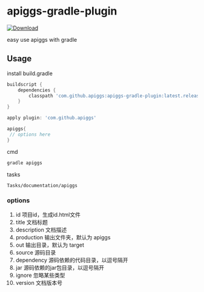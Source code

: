 # apiggs-gradle-plugin
[ ![Download](https://api.bintray.com/packages/apiggs/maven/apiggs-gradle-plugin/images/download.svg) ](https://bintray.com/apiggs/maven/apiggs-gradle-plugin/_latestVersion)

easy use apiggs with gradle

## Usage
install build.gradle
```groovy
buildscript {
    dependencies {
        classpath 'com.github.apiggs:apiggs-gradle-plugin:latest.release'
    }
}

apply plugin: 'com.github.apiggs'

apiggs{
 // options here
}

```

cmd
```groovy
gradle apiggs
```

tasks
```
Tasks/documentation/apiggs
```

### options

1. id 项目id，生成id.html文件
1. title 文档标题
1. description 文档描述
1. production 输出文件夹，默认为 apiggs
1. out 输出目录，默认为 target
1. source 源码目录
1. dependency 源码依赖的代码目录，以逗号隔开
1. jar 源码依赖的jar包目录，以逗号隔开
1. ignore 忽略某些类型
1. version 文档版本号